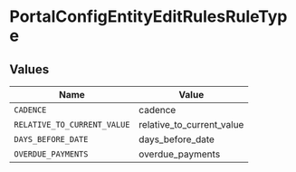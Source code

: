 # PortalConfigEntityEditRulesRuleType


## Values

| Name                        | Value                       |
| --------------------------- | --------------------------- |
| `CADENCE`                   | cadence                     |
| `RELATIVE_TO_CURRENT_VALUE` | relative_to_current_value   |
| `DAYS_BEFORE_DATE`          | days_before_date            |
| `OVERDUE_PAYMENTS`          | overdue_payments            |